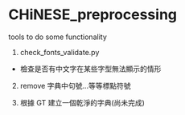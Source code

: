 # CHiNESE_preprocessing
tools to do some functionality

1. check_fonts_validate.py 
  - 檢查是否有中文字在某些字型無法顯示的情形
   
2. remove 字典中句號...等等標點符號
 
3. 根據 GT 建立一個乾淨的字典(尚未完成)
